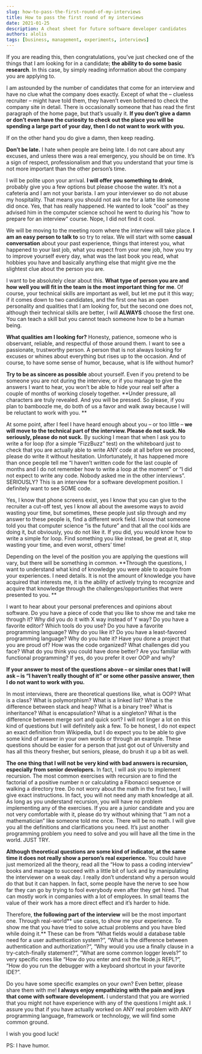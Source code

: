 ```yaml
---
slug: how-to-pass-the-first-round-of-my-interviews
title: How to pass the first round of my interviews
date: 2021-01-25
description: A cheat sheet for future software developer candidates
authors: alolis
tags: [business, management, experiments, interviews]
---
```


If you are reading this, then congratulations, you’ve just checked one of the things that I am looking for in a candidate; **the ability to do some basic research**. In this case, by simply reading information about the company you are applying to.

I am astounded by the number of candidates that come for an interview and have no clue what the company does exactly. Except of what the – clueless recruiter – might have told them, they haven’t even bothered to check the company site in detail. There is occasionally someone that has read the first paragraph of the home page, but that’s usually it. **If you don’t give a damn or don’t even have the curiosity to check out the place you will be spending a large part of your day, then I do not want to work with you.**

If on the other hand you do give a damn, then keep reading.

<!--truncate-->

**Don’t be late.** I hate when people are being late. I do not care about any excuses, and unless there was a real emergency, you should be on time. It’s a sign of respect, professionalism and that you understand that your time is not more important than the other person’s time.

I will be polite upon your arrival. **I will offer you something to drink**, probably give you a few options but please choose the water. It’s not a cafeteria and I am not your barista. I am your interviewer so do not abuse my hospitality. That means you should not ask me for a latte like someone did once. Yes, that has really happened. He wanted to look "cool" as they advised him in the computer science school he went to during his "how to prepare for an interview" course. Nope, I did not find it cool.

We will be moving to the meeting room where the interview will take place. **I am an easy person to talk to** so try to relax. We will start with some **casual conversation** about your past experience, things that interest you, what happened to your last job, what you expect from your new job, how you try to improve yourself every day, what was the last book you read, what hobbies you have and basically anything else that might give me the slightest clue about the person you are.

I want to be absolutely clear about this. **What type of person you are and how well you will fit in the team is the most important thing for me**. Of course, your technical skills are important as well, but let me put it this way; if it comes down to two candidates, and the first one has an open personality and qualities that I am looking for, but the second one does not, although their technical skills are better, I will **ALWAYS** choose the first one. You can teach a skill but you cannot teach someone how to be a human being.

**What qualities am I looking for?** Honesty, patience, someone who is observant, reliable, and respectful of those around them. I want to see a passionate, trustworthy person. A person that is not always looking for excuses or whines about everything but rises up to the occasion. And of course, to have some sense of humor, because, what is life without humor?

**Try to be as sincere as possible** about yourself. Even if you pretend to be someone you are not during the interview, or if you manage to give the answers I want to hear, you won’t be able to hide your real self after a couple of months of working closely together. **Under pressure, all characters are truly revealed. And you will be pressed. So please, if you plan to bamboozle me, do both of us a favor and walk away because I will be reluctant to work with you.
**

At some point, after I feel I have heard enough about you – or too little – **we will move to the technical part of the interview. Please do not suck. No seriously, please do not suck.** By sucking I mean that when I ask you to write a for loop (for a simple “FizzBuzz” test) on the whiteboard just to check that you are actually able to write ANY code at all before we proceed, please do write it without hesitation. Unfortunately, it has happened more than once people tell me “I haven’t written code for the last couple of months and I do not remember how to write a loop at the moment” or “I did not expect to write any code. Nobody asked me in the other interviews”. SERIOUSLY? This is an interview for a software development position. I definitely want to see SOME code.

Yes, I know that phone screens exist, yes I know that you can give to the recruiter a cut-off test, yes I know all about the awesome ways to avoid wasting your time, but sometimes, these people just slip through and my answer to these people is, find a different work field. I know that someone told you that computer science “is the future” and that all the cool kids are doing it, but obviously, you do not like it. If you did, you would know how to write a simple for loop. Find something you like instead, be great at it, stop wasting your time, and even worst, others’ time!

Depending on the level of the position you are applying the questions will vary, but there will be something in common. **Through the questions, I want to understand what kind of knowledge you were able to acquire from your experiences. I need details. It is not the amount of knowledge you have acquired that interests me, it is the ability of actively trying to recognize and acquire that knowledge through the challenges/opportunities that were presented to you.
**

I want to hear about your personal preferences and opinions about software. Do you have a piece of code that you like to show me and take me through it? Why did you do it with X way instead of Y way? Do you have a favorite editor? Which tools do you use? Do you have a favorite programming language? Why do you like it? Do you have a least-favored programming language? Why do you hate it? Have you done a project that you are proud of? How was the code organized? What challenges did you face? What do you think you could have done better? Are you familiar with functional programming? If yes, do you prefer it over OOP and why?

**If your answer to most of the questions above – or similar ones that I will ask – is “I haven’t really thought of it” or some other passive answer, then I do not want to work with you.**

In most interviews, there are theoretical questions like, what is OOP? What is a class? What is polymorphism? What is a linked list? What is the difference between stack and heap? What is a binary tree? What is inheritance? What is encapsulation? What is a singleton? What is the difference between merge sort and quick sort? I will not linger a lot on this kind of questions but I will definitely ask a few. To be honest, I do not expect an exact definition from Wikipedia, but I do expect you to be able to give some kind of answer in your own words or through an example. These questions should be easier for a person that just got out of University and has all this theory fresher, but seniors, please, do brush it up a bit as well.

**The one thing that I will not be very kind with bad answers is recursion, especially from senior developers.** In fact, I will ask you to implement recursion. The most common exercises with recursion are to find the factorial of a positive number n or calculating a Fibonacci sequence or walking a directory tree. Do not worry about the math in the first two, I will give exact instructions. In fact, you will not need any math knowledge at all. As long as you understand recursion, you will have no problem implementing any of the exercises. If you are a junior candidate and you are not very comfortable with it, please do try without whining that “I am not a mathematician” like someone told me once. There will be no math. I will give you all the definitions and clarifications you need. It’s just another programming problem you need to solve and you will have all the time in the world. JUST TRY.

**Although theoretical questions are some kind of indicator, at the same time it does not really show a person’s real experience.** You could have just memorized all the theory, read all the “How to pass a coding interview” books and manage to succeed with a little bit of luck and by manipulating the interviewer on a weak day. I really don’t understand why a person would do that but it can happen. In fact, some people have the nerve to see how far they can go by trying to fool everybody even after they get hired. That can mostly work in companies with a lot of employees. In small teams the value of their work has a more direct effect and it’s harder to hide.

Therefore, **the following part of the interview** will be the most important one. Through real-world** use cases, to show me your experience. To show me that you have tried to solve actual problems and you have bled while doing it.** These can be from “What fields would a database table need for a user authentication system?”,  “What is the difference between authentication and authorization?“, “Why would you use a finally clause in a try-catch-finally statement?”, “What are some common logger levels?” to very specific ones like “How do you enter and exit the Node.js REPL?”, “How do you run the debugger with a keyboard shortcut in your favorite IDE?”.

Do you have some specific examples on your own? Even better, please share them with me! **I always enjoy empathizing with the pain and joys that come with software development.** I understand that you are worried that you might not have experience with any of the questions I might ask. I assure you that if you have actually worked on ANY real problem with ANY programming language, framework or technology, we will find some common ground.

I wish you good luck!

PS: I have humor.
